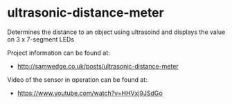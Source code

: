# ultrasonic-distance-meter
Determines the distance to an object using ultrasoind and displays the value on 3 x 7-segment LEDs

Project information can be found at:
   - http://samwedge.co.uk/posts/ultrasonic-distance-meter
   
Video of the sensor in operation can be found at:
   - https://www.youtube.com/watch?v=HHVxj9JSdGo

